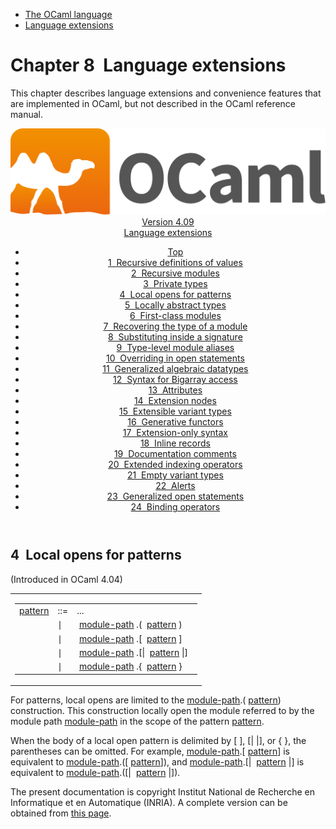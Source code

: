 <!-- ((! set title Manual !)) ((! set documentation !)) ((! set manual !)) ((! set nobreadcrumb !)) -->
<div class="manual content"><ul class="part_menu"><li><a href="language.html">The OCaml language</a></li><li class="active"><a href="extn.html">Language extensions</a></li></ul>




<h1 class="chapter" id="sec237"><span>Chapter 8</span>&nbsp;&nbsp;Language extensions</h1>
<p> <a id="c:extensions"></a>
</p><p>This chapter describes language extensions and convenience features
that are implemented in OCaml, but not described in the
OCaml reference manual.</p><header><nav class="toc brand"><a class="brand" href="https://ocaml.org/"><img src="colour-logo-gray.svg" class="svg" alt="OCaml"></a></nav><nav class="toc"><div class="toc_version"><a href="/docs" id="version-select">Version 4.09</a></div><div class="toc_title"><a href="#">Language extensions</a></div><ul><li class="top"><a href="#">Top</a></li>
<li><a href="manual023.html#start-section">1&nbsp;&nbsp;Recursive definitions of values</a>
</li><li><a href="manual024.html#start-section">2&nbsp;&nbsp;Recursive modules</a>
</li><li><a href="manual025.html#start-section">3&nbsp;&nbsp;Private types</a>
</li><li><a href="manual026.html#start-section">4&nbsp;&nbsp;Local opens for patterns</a>
</li><li><a href="manual027.html#start-section">5&nbsp;&nbsp;Locally abstract types</a>
</li><li><a href="manual028.html#start-section">6&nbsp;&nbsp;First-class modules</a>
</li><li><a href="manual029.html#start-section">7&nbsp;&nbsp;Recovering the type of a module</a>
</li><li><a href="manual030.html#start-section">8&nbsp;&nbsp;Substituting inside a signature</a>
</li><li><a href="manual031.html#start-section">9&nbsp;&nbsp;Type-level module aliases</a>
</li><li><a href="manual032.html#start-section">10&nbsp;&nbsp;Overriding in open statements</a>
</li><li><a href="manual033.html#start-section">11&nbsp;&nbsp;Generalized algebraic datatypes</a>
</li><li><a href="manual034.html#start-section">12&nbsp;&nbsp;Syntax for Bigarray access</a>
</li><li><a href="manual035.html#start-section">13&nbsp;&nbsp;Attributes</a>
</li><li><a href="manual036.html#start-section">14&nbsp;&nbsp;Extension nodes</a>
</li><li><a href="manual037.html#start-section">15&nbsp;&nbsp;Extensible variant types</a>
</li><li><a href="manual038.html#start-section">16&nbsp;&nbsp;Generative functors</a>
</li><li><a href="manual039.html#start-section">17&nbsp;&nbsp;Extension-only syntax</a>
</li><li><a href="manual040.html#start-section">18&nbsp;&nbsp;Inline records</a>
</li><li><a href="manual041.html#start-section">19&nbsp;&nbsp;Documentation comments</a>
</li><li><a href="manual042.html#start-section">20&nbsp;&nbsp;Extended indexing operators  </a>
</li><li><a href="manual043.html#start-section">21&nbsp;&nbsp;Empty variant types </a>
</li><li><a href="manual044.html#start-section">22&nbsp;&nbsp;Alerts  </a>
</li><li><a href="manual045.html#start-section">23&nbsp;&nbsp;Generalized open statements</a>
</li><li><a href="manual046.html#start-section">24&nbsp;&nbsp;Binding operators </a>
</li></ul></nav></header><a id="start-section"></a><section id="section">




<h2 class="section" id="sec244">4&nbsp;&nbsp;Local opens for patterns</h2>
<p>
<a id="hevea_manual.kwd209"></a>
<a id="hevea_manual.kwd210"></a> <a id="s:local-opens"></a></p><p>(Introduced in OCaml 4.04)</p><div class="syntax"><table class="display dcenter"><tbody><tr class="c019"><td class="dcell"><table class="c001 cellpading0"><tbody><tr><td class="c018">
<a class="syntax" href="patterns.html#pattern"><span class="c010">pattern</span></a></td><td class="c015">::=</td><td class="c017">
...
&nbsp;</td></tr>
<tr><td class="c018">&nbsp;</td><td class="c015">∣</td><td class="c017">&nbsp;<a class="syntax" href="names.html#module-path"><span class="c010">module-path</span></a>&nbsp;<span class="c004">.(</span>&nbsp;&nbsp;<a class="syntax" href="patterns.html#pattern"><span class="c010">pattern</span></a>&nbsp;<span class="c004">)</span>
&nbsp;</td></tr>
<tr><td class="c018">&nbsp;</td><td class="c015">∣</td><td class="c017">&nbsp;<a class="syntax" href="names.html#module-path"><span class="c010">module-path</span></a>&nbsp;<span class="c004">.[</span>&nbsp;&nbsp;<a class="syntax" href="patterns.html#pattern"><span class="c010">pattern</span></a>&nbsp;<span class="c004">]</span>
&nbsp;</td></tr>
<tr><td class="c018">&nbsp;</td><td class="c015">∣</td><td class="c017">&nbsp;<a class="syntax" href="names.html#module-path"><span class="c010">module-path</span></a>&nbsp;<span class="c004">.[|</span>&nbsp;&nbsp;<a class="syntax" href="patterns.html#pattern"><span class="c010">pattern</span></a>&nbsp;<span class="c004">|]</span>
&nbsp;</td></tr>
<tr><td class="c018">&nbsp;</td><td class="c015">∣</td><td class="c017">&nbsp;<a class="syntax" href="names.html#module-path"><span class="c010">module-path</span></a>&nbsp;<span class="c004">.{</span>&nbsp;&nbsp;<a class="syntax" href="patterns.html#pattern"><span class="c010">pattern</span></a>&nbsp;<span class="c004">}</span></td></tr>
</tbody></table></td></tr>
</tbody></table></div><p>For patterns, local opens are limited to the
<a class="syntax" href="names.html#module-path"><span class="c010">module-path</span></a><span class="c004">.(</span>&nbsp;<a class="syntax" href="patterns.html#pattern"><span class="c010">pattern</span></a><span class="c004">)</span> construction. This
construction locally open the module referred to by the module path
<a class="syntax" href="names.html#module-path"><span class="c010">module-path</span></a> in the scope of the pattern <a class="syntax" href="patterns.html#pattern"><span class="c010">pattern</span></a>.</p><p>When the body of a local open pattern is delimited by
<span class="c002"><span class="c003">[</span> <span class="c003">]</span></span>, <span class="c002"><span class="c003">[|</span> <span class="c003">|]</span></span>, or <span class="c002"><span class="c003">{</span> <span class="c003">}</span></span>, the parentheses can be omitted.
For example, <a class="syntax" href="names.html#module-path"><span class="c010">module-path</span></a><span class="c004">.[</span>&nbsp;<a class="syntax" href="patterns.html#pattern"><span class="c010">pattern</span></a><span class="c004">]</span> is equivalent to
<a class="syntax" href="names.html#module-path"><span class="c010">module-path</span></a><span class="c004">.([</span>&nbsp;<a class="syntax" href="patterns.html#pattern"><span class="c010">pattern</span></a><span class="c004">])</span>, and <a class="syntax" href="names.html#module-path"><span class="c010">module-path</span></a><span class="c004">.[|</span> &nbsp;<a class="syntax" href="patterns.html#pattern"><span class="c010">pattern</span></a> <span class="c004">|]</span> is
equivalent to <a class="syntax" href="names.html#module-path"><span class="c010">module-path</span></a><span class="c004">.([|</span> &nbsp;<a class="syntax" href="patterns.html#pattern"><span class="c010">pattern</span></a> <span class="c004">|])</span>.</p>






</section><div class="copyright">The present documentation is copyright Institut National de Recherche en Informatique et en Automatique (INRIA). A complete version can be obtained from <a href="http://caml.inria.fr/pub/docs/manual-ocaml/">this page</a>.</div></div>